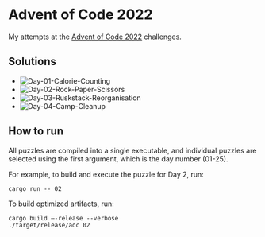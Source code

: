 # Advent of Code 2022

My attempts at the [Advent of Code 2022](https://adventofcode.com/2022) challenges.

## Solutions

* ![Day-01-Calorie-Counting](https://github.com/aroralanuk/aoc2022/actions/workflows/Day-01.yml/badge.svg?branch=main)
* ![Day-02-Rock-Paper-Scissors](https://github.com/aroralanuk/aoc2022/actions/workflows/Day-02.yml/badge.svg?branch=main)
* ![Day-03-Ruskstack-Reorganisation](https://github.com/aroralanuk/aoc2022/actions/workflows/Day-03.yml/badge.svg?branch=main)
* ![Day-04-Camp-Cleanup](https://github.com/aroralanuk/aoc2022/actions/workflows/Day-04.yml/badge.svg?branch=main)

## How to run

All puzzles are compiled into a single executable, and individual puzzles are selected using the first argument, which is the day number (01-25).

For example, to build and execute the puzzle for Day 2, run:

```
cargo run -- 02
```

To build optimized artifacts, run:

```
cargo build –-release --verbose
./target/release/aoc 02
```
